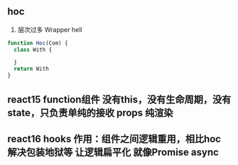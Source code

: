 ## hoc
1. 层次过多 Wrapper hell
```js
function Hoc(Com) {
  class With {

  }
  return With
}
```

## react15 function组件 没有this，没有生命周期，没有state，只负责单纯的接收 props 纯渲染

## react16 hooks 作用：组件之间逻辑重用，相比hoc 解决包装地狱等 让逻辑扁平化 就像Promise async